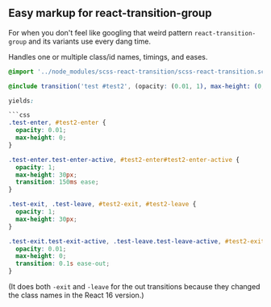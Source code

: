 ## Easy markup for react-transition-group

For when you don't feel like googling that weird pattern `react-transition-group` and its variants use every dang time.

Handles one or multiple class/id names, timings, and eases.

```scss
@import '../node_modules/scss-react-transition/scss-react-transition.scss';

@include transition('test #test2', (opacity: (0.01, 1), max-height: (0, 30px)), 150 .1s, ease ease-out);```

yields:

```css
.test-enter, #test2-enter {
  opacity: 0.01;
  max-height: 0;
}

.test-enter.test-enter-active, #test2-enter#test2-enter-active {
  opacity: 1;
  max-height: 30px;
  transition: 150ms ease;
}

.test-exit, .test-leave, #test2-exit, #test2-leave {
  opacity: 1;
  max-height: 30px;
}

.test-exit.test-exit-active, .test-leave.test-leave-active, #test2-exit#test2-exit-active, #test2-leave#test2-leave-active {
  opacity: 0.01;
  max-height: 0;
  transition: 0.1s ease-out;
}
```

(It does both `-exit` and `-leave` for the out transitions because they changed the class names in the React 16 version.)
